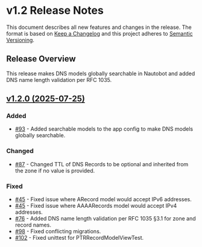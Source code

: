 
# v1.2 Release Notes

This document describes all new features and changes in the release. The format is based on [Keep a Changelog](https://keepachangelog.com/en/1.0.0/) and this project adheres to [Semantic Versioning](https://semver.org/spec/v2.0.0.html).

## Release Overview

This release makes DNS models globally searchable in Nautobot and added DNS name length validation per RFC 1035.

## [v1.2.0 (2025-07-25)](https://github.com/nautobot/nautobot-app-dns-models/releases/tag/v1.2.0)

### Added

- [#93](https://github.com/nautobot/nautobot-app-dns-models/issues/93) - Added searchable models to the app config to make DNS models globally searchable.

### Changed

- [#87](https://github.com/nautobot/nautobot-app-dns-models/issues/87) - Changed TTL of DNS Records to be optional and inherited from the zone if no value is provided.

### Fixed

- [#45](https://github.com/nautobot/nautobot-app-dns-models/issues/45) - Fixed issue where ARecord model would accept IPv6 addresses.
- [#45](https://github.com/nautobot/nautobot-app-dns-models/issues/45) - Fixed issue where AAAARecords model would accept IPv4 addresses.
- [#76](https://github.com/nautobot/nautobot-app-dns-models/issues/76) - Added DNS name length validation per RFC 1035 §3.1 for zone and record names.
- [#98](https://github.com/nautobot/nautobot-app-dns-models/issues/98) - Fixed conflicting migrations.
- [#102](https://github.com/nautobot/nautobot-app-dns-models/issues/102) - Fixed unittest for PTRRecordModelViewTest.
